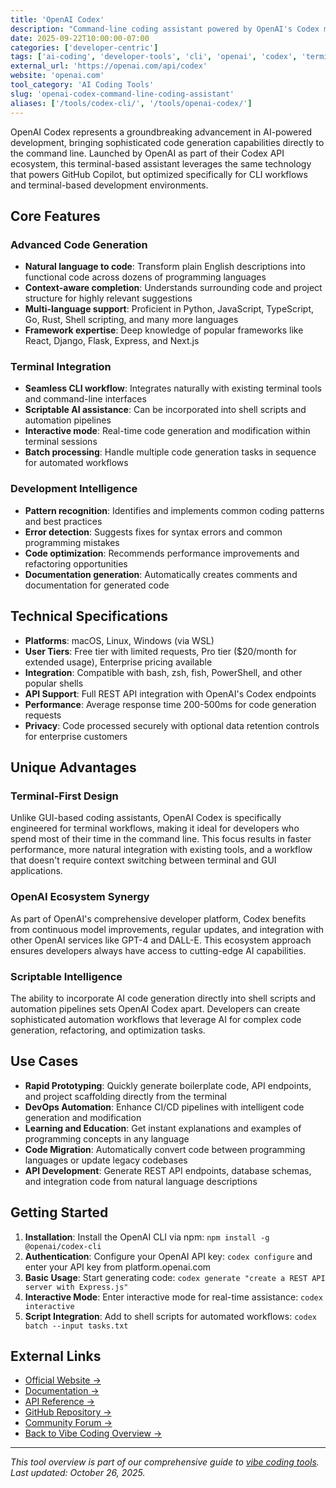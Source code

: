 ```yaml
---
title: 'OpenAI Codex'
description: "Command-line coding assistant powered by OpenAI's Codex model for terminal-based AI development"
date: 2025-09-22T10:00:00-07:00
categories: ['developer-centric']
tags: ['ai-coding', 'developer-tools', 'cli', 'openai', 'codex', 'terminal']
external_url: 'https://openai.com/api/codex'
website: 'openai.com'
tool_category: 'AI Coding Tools'
slug: 'openai-codex-command-line-coding-assistant'
aliases: ['/tools/codex-cli/', '/tools/openai-codex/']
---
```


OpenAI Codex represents a groundbreaking advancement in AI-powered development, bringing sophisticated code generation capabilities directly to the command line. Launched by OpenAI as part of their Codex API ecosystem, this terminal-based assistant leverages the same technology that powers GitHub Copilot, but optimized specifically for CLI workflows and terminal-based development environments.

## Core Features

### Advanced Code Generation

- **Natural language to code**: Transform plain English descriptions into functional code across dozens of programming languages
- **Context-aware completion**: Understands surrounding code and project structure for highly relevant suggestions
- **Multi-language support**: Proficient in Python, JavaScript, TypeScript, Go, Rust, Shell scripting, and many more languages
- **Framework expertise**: Deep knowledge of popular frameworks like React, Django, Flask, Express, and Next.js

### Terminal Integration

- **Seamless CLI workflow**: Integrates naturally with existing terminal tools and command-line interfaces
- **Scriptable AI assistance**: Can be incorporated into shell scripts and automation pipelines
- **Interactive mode**: Real-time code generation and modification within terminal sessions
- **Batch processing**: Handle multiple code generation tasks in sequence for automated workflows

### Development Intelligence

- **Pattern recognition**: Identifies and implements common coding patterns and best practices
- **Error detection**: Suggests fixes for syntax errors and common programming mistakes
- **Code optimization**: Recommends performance improvements and refactoring opportunities
- **Documentation generation**: Automatically creates comments and documentation for generated code

## Technical Specifications

- **Platforms**: macOS, Linux, Windows (via WSL)
- **User Tiers**: Free tier with limited requests, Pro tier ($20/month for extended usage), Enterprise pricing available
- **Integration**: Compatible with bash, zsh, fish, PowerShell, and other popular shells
- **API Support**: Full REST API integration with OpenAI's Codex endpoints
- **Performance**: Average response time 200-500ms for code generation requests
- **Privacy**: Code processed securely with optional data retention controls for enterprise customers

## Unique Advantages

### Terminal-First Design

Unlike GUI-based coding assistants, OpenAI Codex is specifically engineered for terminal workflows, making it ideal for developers who spend most of their time in the command line. This focus results in faster performance, more natural integration with existing tools, and a workflow that doesn't require context switching between terminal and GUI applications.

### OpenAI Ecosystem Synergy

As part of OpenAI's comprehensive developer platform, Codex benefits from continuous model improvements, regular updates, and integration with other OpenAI services like GPT-4 and DALL-E. This ecosystem approach ensures developers always have access to cutting-edge AI capabilities.

### Scriptable Intelligence

The ability to incorporate AI code generation directly into shell scripts and automation pipelines sets OpenAI Codex apart. Developers can create sophisticated automation workflows that leverage AI for complex code generation, refactoring, and optimization tasks.

## Use Cases

- **Rapid Prototyping**: Quickly generate boilerplate code, API endpoints, and project scaffolding directly from the terminal
- **DevOps Automation**: Enhance CI/CD pipelines with intelligent code generation and modification
- **Learning and Education**: Get instant explanations and examples of programming concepts in any language
- **Code Migration**: Automatically convert code between programming languages or update legacy codebases
- **API Development**: Generate REST API endpoints, database schemas, and integration code from natural language descriptions

## Getting Started

1. **Installation**: Install the OpenAI CLI via npm: `npm install -g @openai/codex-cli`
2. **Authentication**: Configure your OpenAI API key: `codex configure` and enter your API key from platform.openai.com
3. **Basic Usage**: Start generating code: `codex generate "create a REST API server with Express.js"`
4. **Interactive Mode**: Enter interactive mode for real-time assistance: `codex interactive`
5. **Script Integration**: Add to shell scripts for automated workflows: `codex batch --input tasks.txt`

## External Links

- [Official Website →](https://openai.com/api/codex)
- [Documentation →](https://platform.openai.com/docs/guides/code)
- [API Reference →](https://platform.openai.com/docs/api-reference/codex)
- [GitHub Repository →](https://github.com/openai/openai-quickstart-node)
- [Community Forum →](https://community.openai.com)
- [Back to Vibe Coding Overview →](/blog/posts/vibe-coding-revolution/)

---

_This tool overview is part of our comprehensive guide to [vibe coding tools](/blog/posts/vibe-coding-revolution/). Last updated: October 26, 2025._
